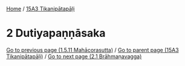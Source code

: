 
[Home](/) / [15A3 Tikanipātapāḷi](../15A3.md)

# 2 Dutiyapaṇṇāsaka


[Go to previous page (1.5.11 Mahācorasutta)](1/1.5/1.5.11.md) / [Go to parent page (15A3 Tikanipātapāḷi)](0.md) / [Go to next page (2.1 Brāhmaṇavagga)](2/2.1.md)


